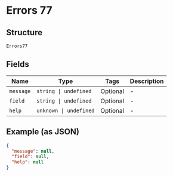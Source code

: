 
# Errors 77

## Structure

`Errors77`

## Fields

| Name | Type | Tags | Description |
|  --- | --- | --- | --- |
| `message` | `string \| undefined` | Optional | - |
| `field` | `string \| undefined` | Optional | - |
| `help` | `unknown \| undefined` | Optional | - |

## Example (as JSON)

```json
{
  "message": null,
  "field": null,
  "help": null
}
```

